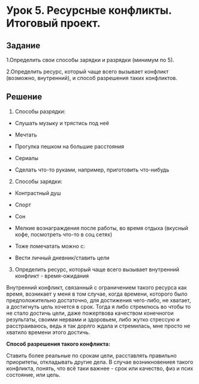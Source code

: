 # Урок 5. Ресурсные конфликты. Итоговый проект.
## Задание

1.Определить свои способы зарядки и разрядки (минимум по 5).

2.Определить ресурс, который чаще всего вызывает конфликт (возможно, внутренний), и способ разрешения таких конфликтов.

## Решение

1. Способы разрядки:

  - Слушать музыку и трястись под неё
  
  - Мечтать

  - Прогулка пешком на большие расстояния

  - Сериалы

  - Сделать что-то руками, например, приготовить что-нибудь

2. Способы зарядки:

- Контрастный душ

- Спорт

- Сон 

- Мелкие вознаграждения после работы, во время отдыха (вкусный кофе, посмотреть что-то в соц сетях)

- Тоже помечатать можно с:

- Вести личный дневник/ставить цели 

3. Определить ресурс, который чаще всего вызывает внутренний конфликт - время-ожидания

Внутренний конфликт, связанный с ограничением такого ресурса как время, возникает у меня в том случае, когда времени, которого было предположительно достаточно, для достижения чего-либо, не хватает, а достигнуть цель хочется в срок. 
Тогда я либо стремлюсь во чтобы то не стало достичь цели, даже пожертвова качеством конечногои результаты, своими нервами и  здоровьем, либо жутко стрессую и расстраиваюсь, ведь я так дорлго ждала и стремилась, мне просто не хватило времени этого достичь.

**Способ разрешения такого конфликта:**

Ставить более реальные по срокам цели, расставлять правильно приоритеты, откладывать другие дела. В случае возникновениея такого конфликта, понять, что всё таки важнее - срок или качество, физ и псих состояние, или цель.

